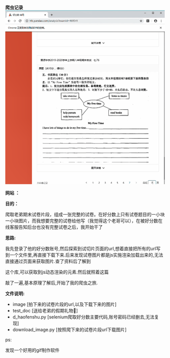 **爬虫记录** ![haofenshu](image\haofenshu.gif)

**网站 ：**

[好分数]: https://hfs.yunxiao.com/	"好分数官网"

**目的：**

爬取老弟期末试卷片段，组成一张完整的试卷。在好分数上只有试卷题目的一小块一小块图片，而我想要完整的试卷给他写（我觉得这个老哥可以），在被好分数在线客服告知后台也没有完整试卷之后，我开始干了

**思路:**

​	我先登录了他的好分数账号,然后探索到试切片页面的url,想着直接把所有的url写到一个文件里,再直接下载下来.后来发现试卷图片都是js实施渲染加载出来的,无法直接通过页面来获取图片.查了资料后了解到 

[selenium]: http://www.selenium.org.cn/	"selenium官网"

这个库,可以获取到js动态渲染的元素.然后就照着这篇

[博客]: https://www.cnblogs.com/3sss-ss-s/p/10313758.html

敲了一遍,基本原理了解后,开始了我的爬虫之旅.

**文件说明:**

- image [拍下来的试卷片段的url,以及下载下来的图片]
- test_doc [送给老弟的假期礼物🎁]
- d_haofenshu.py [selenium爬取好分数主要代码,账号密码已经删去,无法复现] 
- download_image.py [按照爬下来的试卷片段url下载图片]

ps:

发现一个好用的gif制作软件

[ScreenToGif]: https://github.com/NickeManarin/ScreenToGif